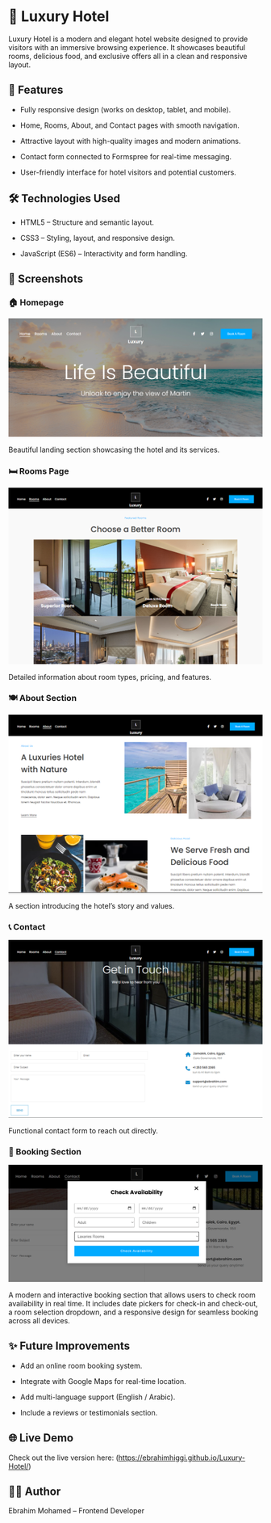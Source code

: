 # 🏨 Luxury Hotel
Luxury Hotel is a modern and elegant hotel website designed to provide visitors with an immersive browsing experience.
It showcases beautiful rooms, delicious food, and exclusive offers all in a clean and responsive layout.

## 📌 Features

- Fully responsive design (works on desktop, tablet, and mobile).

- Home, Rooms, About, and Contact pages with smooth navigation.

- Attractive layout with high-quality images and modern animations.

- Contact form connected to Formspree for real-time messaging.

- User-friendly interface for hotel visitors and potential customers.

## 🛠️ Technologies Used

- HTML5 – Structure and semantic layout.

- CSS3 – Styling, layout, and responsive design.

- JavaScript (ES6) – Interactivity and form handling.

## 📸 Screenshots

### 🏠 Homepage
![Homepage Screenshot](https://raw.githubusercontent.com/EbrahimHiggi/Luxury-Hotel/main/images/Home.png)

Beautiful landing section showcasing the hotel and its services.


### 🛏️ Rooms Page
![Rooms Screenshot](https://raw.githubusercontent.com/EbrahimHiggi/Luxury-Hotel/main/images/rooms.png)

Detailed information about room types, pricing, and features.

### 🍽️ About Section
![About Screenshot](https://raw.githubusercontent.com/EbrahimHiggi/Luxury-Hotel/main/images/about.png)

A section introducing the hotel’s story and values.

### 📞 Contact
![Contact Screenshot](https://raw.githubusercontent.com/EbrahimHiggi/Luxury-Hotel/main/images/contact.png)

Functional contact form to reach out directly.

### 🧾 Booking Section
![🧾 Booking Screenshot](https://raw.githubusercontent.com/EbrahimHiggi/Luxury-Hotel/main/images/check.png)

A modern and interactive booking section that allows users to check room availability in real time.
It includes date pickers for check-in and check-out, a room selection dropdown, and a responsive design for seamless booking across all devices.

## ✨ Future Improvements

- Add an online room booking system.

- Integrate with Google Maps for real-time location.

- Add multi-language support (English / Arabic).

- Include a reviews or testimonials section.

## 🌐 Live Demo

Check out the live version here:
(https://ebrahimhiggi.github.io/Luxury-Hotel/)

## 👨‍💻 Author

Ebrahim Mohamed – Frontend Developer
